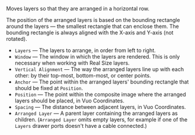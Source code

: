 Moves layers so that they are arranged in a horizontal row.

The position of the arranged layers is based on the bounding rectangle around the layers — the smallest rectangle that can enclose them. The bounding rectangle is always aligned with the X-axis and Y-axis (not rotated).

   - `Layers` — The layers to arrange, in order from left to right.
   - `Window` — The window in which the layers are rendered.  This is only necessary when working with Real Size layers.
   - `Vertical Alignment` — The way the arranged layers line up with each other: by their top-most, bottom-most, or center points.
   - `Anchor` — The point within the arranged layers' bounding rectangle that should be fixed at `Position`.
   - `Position` — The point within the composite image where the arranged layers should be placed, in Vuo Coordinates.
   - `Spacing` — The distance between adjacent layers, in Vuo Coordinates.
   - `Arranged Layer` — A parent layer containing the arranged layers as children. (`Arranged Layer` omits empty layers, for example if one of the `Layers` drawer ports doesn't have a cable connected.)
